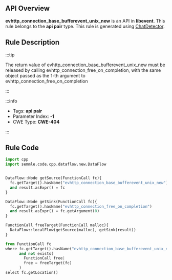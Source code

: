 ---
---


## API Overview
**evhttp_connection_base_bufferevent_unix_new** is an API in **libevent**. This rule belongs to the **api pair** type. This rule is generated using [ChatDetector](../../tools/ChatDetector).
## Rule Description

:::tip

The return value of evhttp_connection_base_bufferevent_unix_new must be released by calling evhttp_connection_free_on_completion, with the same object passed as the 1-th argument to evhttp_connection_free_on_completion

:::

:::info

- Tags: **api pair**
- Parameter Index: **-1**
- CWE Type: **CWE-404**

:::

## Rule Code
```python
import cpp
import semmle.code.cpp.dataflow.new.DataFlow


DataFlow::Node getSource(FunctionCall fc){
  fc.getTarget().hasName("evhttp_connection_base_bufferevent_unix_new")
  and result.asExpr() = fc
}

DataFlow::Node getSink(FunctionCall fc){
  fc.getTarget().hasName("evhttp_connection_free_on_completion")
  and result.asExpr() = fc.getArgument(0)
}

FunctionCall freeTarget(FunctionCall malloc){
  DataFlow::localFlow(getSource(malloc), getSink(result))
}

from FunctionCall fc
where fc.getTarget().hasName("evhttp_connection_base_bufferevent_unix_new")
      and not exists(
        FunctionCall free| 
        free = freeTarget(fc)
      )
select fc.getLocation()

```